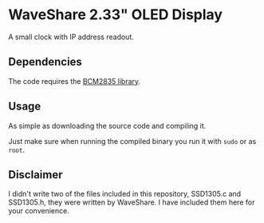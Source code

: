 # WaveShare 2.33" OLED Display

A small clock with IP address readout.

## Dependencies

The code requires the [BCM2835 library](https://www.airspayce.com/mikem/bcm2835/).

## Usage

As simple as downloading the source code and compiling it.

Just make sure when running the compiled binary you run it with `sudo` or as `root`.

## Disclaimer

I didn't write two of the files included in this repository, SSD1305.c and SSD1305.h, they were written by WaveShare.  I have included them here for your convenience.
